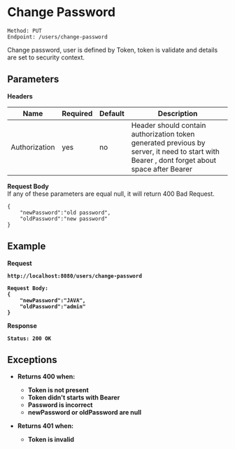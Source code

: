 # Change Password
    Method: PUT
    Endpoint: /users/change-password

Change password, user is defined by Token, token is validate and details are set to security context.

## Parameters
<b>Headers</b>

| Name | Required | Default | Description | 
| --- | --- | --- | --- |
| Authorization | yes| no | Header should contain authorization token generated previous by server, it need to start with Bearer , dont forget about space after Bearer|

<b>Request Body</b>
<br/>If any of these parameters are equal null, it will return 400 Bad Request.
```
{
    "newPassword":"old password",
    "oldPassword":"new password"
}
```

## Example 
<b>Request</p>
```
http://localhost:8080/users/change-password

Request Body:
{
    "newPassword":"JAVA",
    "oldPassword":"admin"
}
```
<b>Response</b>
```
Status: 200 OK
```
## Exceptions
* Returns 400 when:
    * Token is not present
    * Token didn't starts with Bearer 
    * Password is incorrect
    * newPassword or oldPassword are null
    
* Returns 401 when:
    * Token is invalid
    
